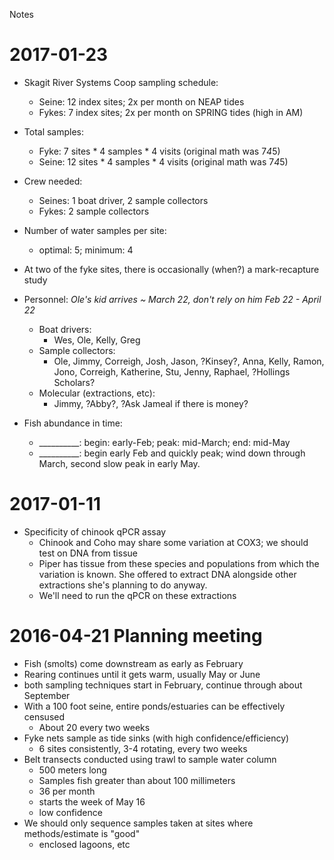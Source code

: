 Notes

# 2017-01-23
- Skagit River Systems Coop sampling schedule:
  - Seine: 12 index sites; 2x per month on NEAP tides
  - Fykes: 7 index sites;  2x per month on SPRING tides (high in AM)

- Total samples:
  - Fyke:   7 sites * 4 samples * 4 visits (original math was 7*4*5)
  - Seine: 12 sites * 4 samples * 4 visits (original math was 7*4*5)
- Crew needed:
  - Seines: 1 boat driver, 2 sample collectors
  - Fykes:  2 sample collectors

- Number of water samples per site:
  - optimal: 5; minimum: 4


- At two of the fyke sites, there is occasionally (when?) a mark-recapture study

- Personnel: *Ole's kid arrives ~ March 22, don't rely on him Feb 22 - April 22*
  - Boat drivers:
    - Wes, Ole, Kelly, Greg
  - Sample collectors:
    - Ole, Jimmy, Correigh, Josh, Jason, ?Kinsey?, Anna, Kelly, Ramon, Jono, Correigh, Katherine, Stu, Jenny, Raphael, ?Hollings Scholars?
  - Molecular (extractions, etc):
    - Jimmy, ?Abby?, ?Ask Jameal if there is money?

- Fish abundance in time:
  - __________: begin: early-Feb; peak: mid-March; end: mid-May
  - __________: begin early Feb and quickly peak; wind down through March, second slow peak in early May.


# 2017-01-11
- Specificity of chinook qPCR assay
  - Chinook and Coho may share some variation at COX3; we should test on DNA from tissue
  - Piper has tissue from these species and populations from which the variation is known. She offered to extract DNA alongside other extractions she's planning to do anyway.
  - We'll need to run the qPCR on these extractions

# 2016-04-21 Planning meeting
- Fish (smolts) come downstream as early as February
- Rearing continues until it gets warm, usually May or June
- both sampling techniques start in February, continue through about September
- With a 100 foot seine, entire ponds/estuaries can be effectively censused
  - About 20 every two weeks
- Fyke nets sample as tide sinks (with high confidence/efficiency)
  - 6 sites consistently, 3-4 rotating, every two weeks
- Belt transects conducted using trawl to sample water column
  - 500 meters long
  - Samples fish greater than about 100 millimeters
  - 36 per month
  - starts the week of May 16
  - low confidence
- We should only sequence samples taken at sites where methods/estimate is "good"
  - enclosed lagoons, etc
